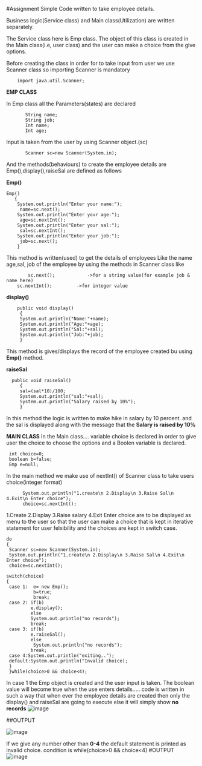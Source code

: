 #Assignment
Simple Code written to take employee details.

Business logic(Service class) and Main class(Utilization) are written separately.

The Service class here is Emp class. The object of this class is created in the Main class(i.e, user class) and the user can make a choice from the give options.

Before creating the class in order for to take input from user we use Scanner class so importing Scanner is mandatory

        import java.util.Scanner;

**EMP CLASS**

In Emp class all the Parameters(states) are declared 


           String name;
           String job; 
           Int name; 
           Int age;
	   
	   
Input is taken from the user by using Scanner object.(sc)

           Scanner sc=new Scanner(System.in);


               

And the methods(behaviours) to create the employee details are 
Emp(),display(),raiseSal are defined as follows

**Emp()** 


    Emp()
       {
        System.out.println("Enter your name:");
         name=sc.next();
        System.out.println("Enter your age:");
         age=sc.nextInt();
        System.out.println("Enter your sal:");
         sal=sc.nextInt();
        System.out.println("Enter your job:");
         job=sc.next();
        }
	
This method is written(used) to get the details of employees 
Like the name age,sal, job of the employee by using the methods in Scanner class like 

            sc.next();            ->for a string value(for example job & name here)
	    sc.nextInt();         ->for integer value
	    
	    
	   
**display()**	  


	
	
        public void display()
         {
         System.out.println("Name:"+name);
         System.out.println("Age:"+age);
         System.out.println("Sal:"+sal);
         System.out.println("Job:"+job);
         }
	 
This method is gives/displays the record of the employee created bu using **Emp()** method.	 
	 
**raiseSal**

      public void raiseSal()
         {
         sal=(sal*10)/100;
         System.out.println("sal:"+sal);
         System.out.println("Salary raised by 10%");
         }
In this method the logic is written to make hike in salary by 10 percent. and the sal is displayed along with the message that the **Salary is raised by 10%**

**MAIN CLASS**
In the Main class.... variable choice is declared in order to give user the choice to choose the options
and a Boolen variable is declared.
          
     int choice=0;
     boolean b=false;
     Emp e=null;
     
In the main method 
we make use of nextInt() of Scanner class to take users choice(integer format)


          System.out.println("1.create\n 2.Display\n 3.Raise Sal\n 4.Exit\n Enter choice");
          choice=sc.nextInt();
	 
	 
	 
	
1.Create
2.Display
3.Raise salary
4.Exit
Enter choice
are to be displayed as menu to the user so that the user can make a choice
that is kept in iterative statement for user felxibility and the choices are kept in switch case.

    do
    {
     Scanner sc=new Scanner(System.in);
     System.out.println("1.create\n 2.Display\n 3.Raise Sal\n 4.Exit\n Enter choice");
     choice=sc.nextInt();
 
    switch(choice)
    {
     case 1:  e= new Emp();
              b=true;
              break;
     case 2: if(b)
             e.display();
             else
             System.out.println("no records");
             break;
     case 3: if(b)
             e.raiseSal();
             else
              System.out.println("no records");
             break;
     case 4:System.out.println("exiting..");
     default:System.out.println("Invalid choice);
     } 
     }while(choice>0 && choice<4);

In case 1 the Emp object is created and the user input is taken. The boolean value will become true when the use enters details.....
code is written in such a way that when ever the employee details are created then only the display() and raiseSal are going to execute else it will simply show **no records**
![image](https://user-images.githubusercontent.com/80663245/118110913-9eabf000-b400-11eb-8697-48f2fd5e9668.png)


##OUTPUT

![image](https://user-images.githubusercontent.com/80663245/118110302-e0886680-b3ff-11eb-8fba-468104a73be4.png)

If we give any number other than **0-4** the default statement is printed as invalid choice.
condition is 
while(choice>0 && choice<4)
 #OUTPUT
 ![image](https://user-images.githubusercontent.com/80663245/118110675-55f43700-b400-11eb-9e30-035d1ff0008e.png)


